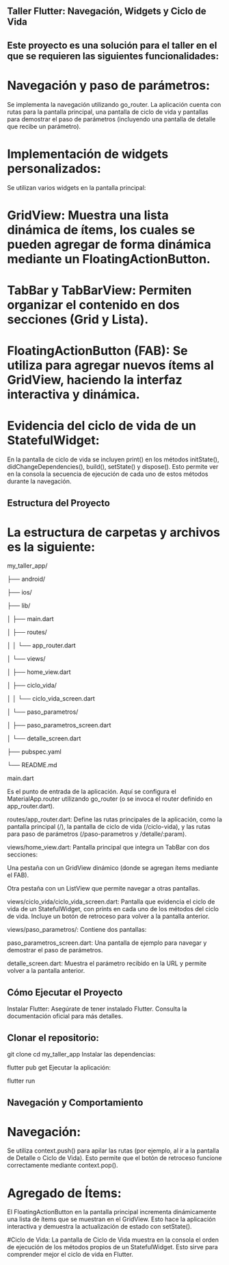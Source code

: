 ## Taller Flutter: Navegación, Widgets y Ciclo de Vida
## Este proyecto es una solución para el taller en el que se requieren las siguientes funcionalidades:

# Navegación y paso de parámetros:
Se implementa la navegación utilizando go_router. La aplicación cuenta con rutas para la pantalla principal, una pantalla de ciclo de vida y pantallas para demostrar el paso de parámetros (incluyendo una pantalla de detalle que recibe un parámetro).

# Implementación de widgets personalizados:
Se utilizan varios widgets en la pantalla principal:

# GridView: Muestra una lista dinámica de ítems, los cuales se pueden agregar de forma dinámica mediante un FloatingActionButton.

# TabBar y TabBarView: Permiten organizar el contenido en dos secciones (Grid y Lista).

# FloatingActionButton (FAB): Se utiliza para agregar nuevos ítems al GridView, haciendo la interfaz interactiva y dinámica.

# Evidencia del ciclo de vida de un StatefulWidget:
En la pantalla de ciclo de vida se incluyen print() en los métodos initState(), didChangeDependencies(), build(), setState() y dispose(). Esto permite ver en la consola la secuencia de ejecución de cada uno de estos métodos durante la navegación.

## Estructura del Proyecto
# La estructura de carpetas y archivos es la siguiente:


my_taller_app/

├── android/

├── ios/

├── lib/

│   ├── main.dart

│   ├── routes/

│   │   └── app_router.dart

│   └── views/

│       ├── home_view.dart

│       ├── ciclo_vida/

│       │   └── ciclo_vida_screen.dart

│       └── paso_parametros/

│           ├── paso_parametros_screen.dart

│           └── detalle_screen.dart

├── pubspec.yaml

└── README.md

main.dart

Es el punto de entrada de la aplicación. Aquí se configura el MaterialApp.router utilizando go_router (o se invoca el router definido en app_router.dart).

routes/app_router.dart:
Define las rutas principales de la aplicación, como la pantalla principal (/), la pantalla de ciclo de vida (/ciclo-vida), y las rutas para paso de parámetros (/paso-parametros y /detalle/:param).

views/home_view.dart:
Pantalla principal que integra un TabBar con dos secciones:

Una pestaña con un GridView dinámico (donde se agregan ítems mediante el FAB).

Otra pestaña con un ListView que permite navegar a otras pantallas.

views/ciclo_vida/ciclo_vida_screen.dart:
Pantalla que evidencia el ciclo de vida de un StatefulWidget, con prints en cada uno de los métodos del ciclo de vida. Incluye un botón de retroceso para volver a la pantalla anterior.

views/paso_parametros/:
Contiene dos pantallas:

paso_parametros_screen.dart: Una pantalla de ejemplo para navegar y demostrar el paso de parámetros.

detalle_screen.dart: Muestra el parámetro recibido en la URL y permite volver a la pantalla anterior.

## Cómo Ejecutar el Proyecto
Instalar Flutter:
Asegúrate de tener instalado Flutter. Consulta la documentación oficial para más detalles.

## Clonar el repositorio:
git clone <URL-del-repositorio>
cd my_taller_app
Instalar las dependencias:

flutter pub get
Ejecutar la aplicación:


flutter run

## Navegación y Comportamiento
# Navegación:
Se utiliza context.push() para apilar las rutas (por ejemplo, al ir a la pantalla de Detalle o Ciclo de Vida). Esto permite que el botón de retroceso funcione correctamente mediante context.pop().

# Agregado de Ítems:
El FloatingActionButton en la pantalla principal incrementa dinámicamente una lista de ítems que se muestran en el GridView. Esto hace la aplicación interactiva y demuestra la actualización de estado con setState().

#Ciclo de Vida:
La pantalla de Ciclo de Vida muestra en la consola el orden de ejecución de los métodos propios de un StatefulWidget. Esto sirve para comprender mejor el ciclo de vida en Flutter.
